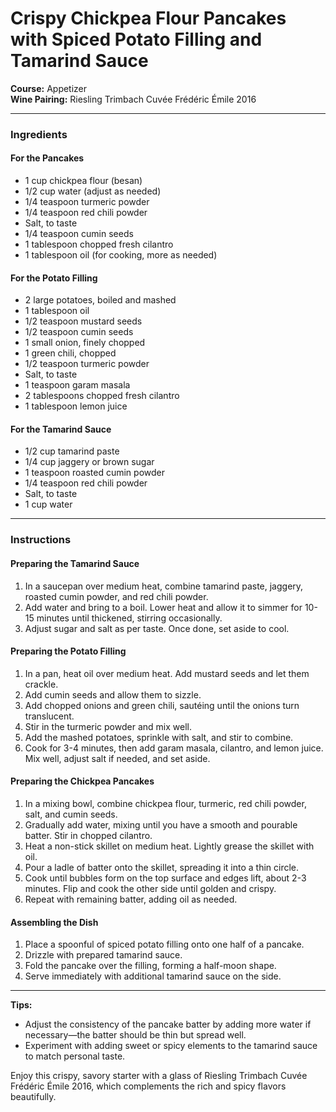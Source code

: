 # Crispy Chickpea Flour Pancakes with Spiced Potato Filling and Tamarind Sauce

**Course:** Appetizer  
**Wine Pairing:** Riesling Trimbach Cuvée Frédéric Émile 2016

---

### Ingredients

#### For the Pancakes
- 1 cup chickpea flour (besan)
- 1/2 cup water (adjust as needed)
- 1/4 teaspoon turmeric powder
- 1/4 teaspoon red chili powder
- Salt, to taste
- 1/4 teaspoon cumin seeds
- 1 tablespoon chopped fresh cilantro
- 1 tablespoon oil (for cooking, more as needed)

#### For the Potato Filling
- 2 large potatoes, boiled and mashed
- 1 tablespoon oil
- 1/2 teaspoon mustard seeds
- 1/2 teaspoon cumin seeds
- 1 small onion, finely chopped
- 1 green chili, chopped
- 1/2 teaspoon turmeric powder
- Salt, to taste
- 1 teaspoon garam masala
- 2 tablespoons chopped fresh cilantro
- 1 tablespoon lemon juice

#### For the Tamarind Sauce
- 1/2 cup tamarind paste
- 1/4 cup jaggery or brown sugar
- 1 teaspoon roasted cumin powder
- 1/4 teaspoon red chili powder
- Salt, to taste
- 1 cup water

---

### Instructions

#### Preparing the Tamarind Sauce
1. In a saucepan over medium heat, combine tamarind paste, jaggery, roasted cumin powder, and red chili powder.
2. Add water and bring to a boil. Lower heat and allow it to simmer for 10-15 minutes until thickened, stirring occasionally.
3. Adjust sugar and salt as per taste. Once done, set aside to cool.

#### Preparing the Potato Filling
1. In a pan, heat oil over medium heat. Add mustard seeds and let them crackle.
2. Add cumin seeds and allow them to sizzle.
3. Add chopped onions and green chili, sautéing until the onions turn translucent.
4. Stir in the turmeric powder and mix well.
5. Add the mashed potatoes, sprinkle with salt, and stir to combine.
6. Cook for 3-4 minutes, then add garam masala, cilantro, and lemon juice. Mix well, adjust salt if needed, and set aside.

#### Preparing the Chickpea Pancakes
1. In a mixing bowl, combine chickpea flour, turmeric, red chili powder, salt, and cumin seeds.
2. Gradually add water, mixing until you have a smooth and pourable batter. Stir in chopped cilantro.
3. Heat a non-stick skillet on medium heat. Lightly grease the skillet with oil.
4. Pour a ladle of batter onto the skillet, spreading it into a thin circle.
5. Cook until bubbles form on the top surface and edges lift, about 2-3 minutes. Flip and cook the other side until golden and crispy.
6. Repeat with remaining batter, adding oil as needed.

#### Assembling the Dish
1. Place a spoonful of spiced potato filling onto one half of a pancake.
2. Drizzle with prepared tamarind sauce.
3. Fold the pancake over the filling, forming a half-moon shape.
4. Serve immediately with additional tamarind sauce on the side.

---

**Tips:**
- Adjust the consistency of the pancake batter by adding more water if necessary—the batter should be thin but spread well.
- Experiment with adding sweet or spicy elements to the tamarind sauce to match personal taste.

Enjoy this crispy, savory starter with a glass of Riesling Trimbach Cuvée Frédéric Émile 2016, which complements the rich and spicy flavors beautifully.